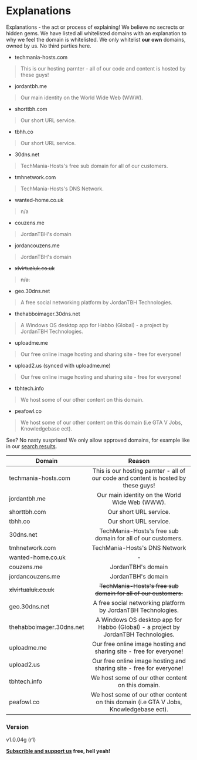 # Explanations

Explanations - the act or process of explaining! We believe no secrects or hidden gems. We have listed all whitelisted domains with an explanation to why we feel the domain is whitelisted. We only whitelist **our own** domains, owned by us. No third parties here.

  - techmania-hosts.com

> This is our hosting parnter - all of our code and content is hosted by these guys!

  - jordantbh.me

> Our main identity on the World Wide Web (WWW).

  - shorttbh.com

> Our short URL service.

  - tbhh.co

> Our short URL service.

  - 30dns.net

> TechMania-Hosts's free sub domain for all of our customers.

  - tmhnetwork.com

> TechMania-Hosts's DNS Network.

  - wanted-home.co.uk

> n/a

  - couzens.me

> JordanTBH's domain

  - jordancouzens.me

> JordanTBH's domain

  - ~~xlvirtualuk.co.uk~~

> ~~n/a.~~

  - geo.30dns.net

> A free social networking platform by JordanTBH Technologies.

  -  thehabboimager.30dns.net
  
> A Windows OS desktop app for Habbo (Global) - a project by JordanTBH Technologies.

  -  uploadme.me
  
> Our free online image hosting and sharing site - free for everyone!

  -  upload2.us (synced with uploadme.me)
  
> Our free online image hosting and sharing site - free for everyone!

  -  tbhtech.info
  
> We host some of our other content on this domain.

  -  peafowl.co
  
> We host some of our other content on this domain (i.e GTA V Jobs, Knowledgebase ect).



See? No nasty susprises! We only allow approved domains, for example like in our [search results].

| Domain        | Reason        |
| ------------- |:-------------:|
| techmania-hosts.com      | This is our hosting parnter - all of our code and content is hosted by these guys! |
| jordantbh.me             | Our main identity on the World Wide Web (WWW). |
| shorttbh.com             | Our short URL service. |
| tbhh.co                  | Our short URL service. |
| 30dns.net                | TechMania-Hosts's free sub domain for all of our customers. |
| tmhnetwork.com           | TechMania-Hosts's DNS Network |
| wanted-home.co.uk        | -
| couzens.me               | JordanTBH's domain |
| jordancouzens.me         | JordanTBH's domain |
| ~~xlvirtualuk.co.uk~~    | ~~TechMania-Hosts's free sub domain for all of our customers.~~ |
| geo.30dns.net            | A free social networking platform by JordanTBH Technologies. |
| thehabboimager.30dns.net | A Windows OS desktop app for Habbo (Global) - a project by JordanTBH Technologies. |
| uploadme.me              | Our free online image hosting and sharing site - free for everyone! |
| upload2.us               | Our free online image hosting and sharing site - free for everyone! |
| tbhtech.info             | We host some of our other content on this domain. |
| peafowl.co               | We host some of our other content on this domain (i.e GTA V Jobs, Knowledgebase ect). |

### Version
v1.0.04g (r1)

**[Subscrible and support us] free, hell yeah!**

[//]: # (These are reference links used in the body of this note and get stripped out when the markdown processor does its job. There is no need to format nicely because it shouldn't be seen. Thanks SO - http://stackoverflow.com/questions/4823468/store-comments-in-markdown-syntax)

   [search results]: <https://jordantbh.freshdesk.com/support/solutions/articles/72146-approved-trusted-search-partners>
   [Subscrible and support us]: <http://filters.files.techmania-hosts.com/>
